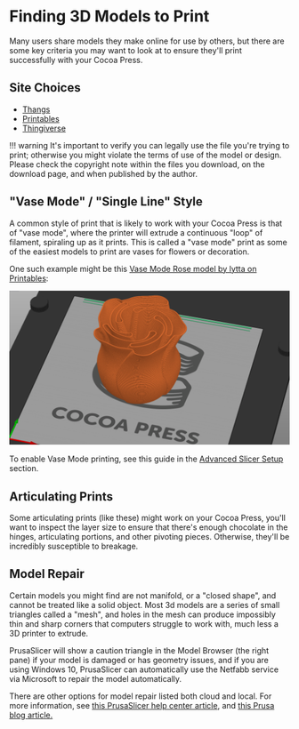 # Finding 3D Models to Print

Many users share models they make online for use by others, but there are some key criteria you may want to look at to ensure they'll print successfully with your Cocoa Press.

## Site Choices

<!-- TODO hyperlink and verify the order we want these here. -->
- [Thangs](https://thangs.com/)
- [Printables](https://www.printables.com/)
- [Thingiverse](https://www.thingiverse.com/)


!!! warning
    It's important to verify you can legally use the file you're trying to print; otherwise you might violate the terms of use of the model or design. Please check the copyright note within the files you download, on the download page, and when published by the author.  

## "Vase Mode" / "Single Line" Style

A common style of print that is likely to work with your Cocoa Press is that of "vase mode", where the printer will extrude a continuous "loop" of filament, spiraling up as it prints.  This is called a "vase mode" print as some of the easiest models to print are vases for flowers or decoration.

One such example might be this [Vase Mode Rose model by lytta on Printables](https://www.printables.com/model/131488-spiral-vase-rose/):

![Vase Mode Rose Print](../img/101/vasemodeprint.png)

To enable Vase Mode printing, see this guide in the [Advanced Slicer Setup](../Advanced/Slicer.md#vase-mode) section.

## Articulating Prints

Some articulating prints (like these) might work on your Cocoa Press, you'll want to inspect the layer size to ensure that there's enough chocolate in the hinges, articulating portions, and other pivoting pieces.  Otherwise, they'll be incredibly susceptible to breakage.

<!-- TODO find fish model ellie did tiktok of?-->

## Model Repair

Certain models you might find are not manifold, or a "closed shape", and cannot be treated like a solid object.  Most 3d models are a series of small triangles called a "mesh", and holes in the mesh can produce impossibly thin and sharp corners that computers struggle to work with, much less a 3D printer to extrude.

<!-- TODO get screenshot of PrusaSlicer with caution triangle we can use, etc. -->

PrusaSlicer will show a caution triangle in the Model Browser (the right pane) if your model is damaged or has geometry issues, and if you are using Windows 10, PrusaSlicer can automatically use the Netfabb service via Microsoft to repair the model automatically.  

There are other options for model repair listed both cloud and local.  For more information, see [this PrusaSlicer help center article](https://help.prusa3d.com/article/corrupted-3d-models-for-printing_2205), and [this Prusa blog article.](https://blog.prusa3d.com/repair-3d-models-errors_7529/)

